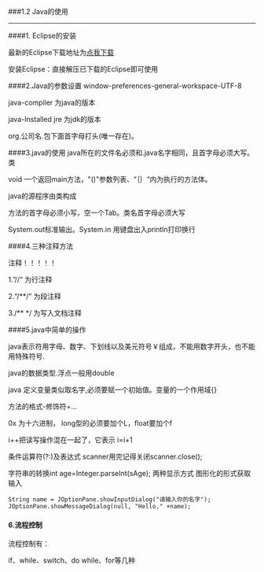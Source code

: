 ###1.2 Java的使用



***



####1. Eclipse的安装

最新的Eclipse下载地址为[点我下载][1]

安装Eclipse：直接解压已下载的Eclipse即可使用


####2.Java的参数设置
window-preferences-general-workspace-UTF-8

java-compiler 为java的版本

java-Installed jre 为jdk的版本

org.公司名.包下面首字母打头(唯一存在)。

####3.java的使用
java所在的文件名必须和.java名字相同，且首字母必须大写。类

void 一个返回main方法，"()"参数列表、“｛｝“内为执行的方法体。

java的源程序由类构成

方法的首字母必须小写，空一个Tab。类名首字母必须大写

System.out标准输出。System.in 用键盘出入println打印换行

####4.三种注释方法

注释！！！！！

1.”//“   为行注释

2.“/**/”  为段注释

3./** */   为写入文档注释

####5.java中简单的操作

java表示符用字母、数字、下划线以及美元符号￥组成，不能用数字开头，也不能用特殊符号.

java的数据类型.浮点一般用double

java 定义变量类似取名字,必须要赋一个初始值。变量的一个作用域{}

方法的格式-修饰符+...

 0x  为十六进制， long型的必须要加个L，float要加个f

 i++把读写操作混在一起了，它表示 i=i+1

条件运算符(?:)及表达式 scanner用完记得关闭scanner.close();

字符串的转换int age=Integer.parseInt(sAge); 两种显示方式 图形化的形式获取输入

    String name = JOptionPane.showInputDialog("请输入你的名字");
    JOptionPane.showMessageDialog(null, "Hello," +name);
#### 6.流程控制
流程控制有：

if、while、switch、do while、for等几种

[1]:http://www.eclipse.org/downloads